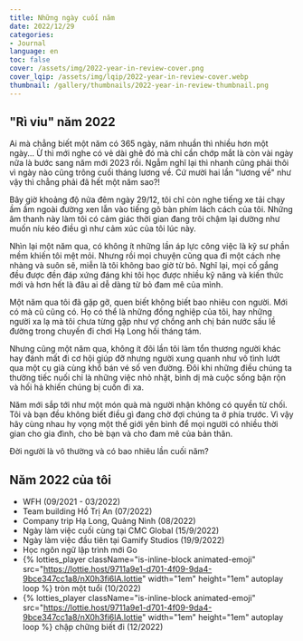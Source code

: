 ```yaml
---
title: Những ngày cuối năm
date: 2022/12/29
categories:
- Journal
language: en
toc: false
cover: /assets/img/2022-year-in-review-cover.png
cover_lqip: /assets/img/lqip/2022-year-in-review-cover.webp
thumbnail: /gallery/thumbnails/2022-year-in-review-thumbnail.png
---
```


## "Rì viu" năm 2022
Ai mà chẳng biết một năm có 365 ngày, năm nhuần thì nhiều hơn một ngày...
Ừ thì mới nghe có vẻ dài ghê đó mà chỉ cần chớp mắt là còn vài ngày nữa là bước sang năm mới 2023 rồi. Ngẫm nghĩ lại thì nhanh cũng phải thôi vì ngày nào cũng trông cuối tháng lương về. Cứ mười hai lần  "lương về" như vậy thì chẳng phải đã hết một năm sao?!  

Bây giờ khoảng độ nửa đêm ngày 29/12, tôi chỉ còn nghe tiếng xe tải chạy ầm ầm ngoài đường xen lẫn vào tiếng gõ bàn phím lách cách của tôi. Những âm thanh này làm tôi có cảm giác thời gian đang trôi chậm lại dường như muốn níu kéo điều gì như cảm xúc của tôi lúc này. 
<!-- more -->

Nhìn lại một năm qua, có không ít những lần áp lực công việc là kỹ sư phần mềm khiến tôi mệt mỏi. Nhưng rồi mọi chuyện cũng qua đi một cách nhẹ nhàng và suôn sẽ, miễn là tôi không bao giờ từ bỏ. Nghĩ lại, mọi cố gắng đều được đền đáp xứng đáng khi tôi học được nhiều kỹ năng và kiến thức mới và hơn hết là đâu ai dễ dàng từ bỏ đam mê của mình. 

Một năm qua tôi đã gặp gỡ, quen biết không biết bao nhiêu con người. Mới có mà cũ cũng có. Họ có thể là những đồng nghiệp của tôi, hay những người xa lạ mà tôi chưa từng gặp như vợ chồng anh chị bán nước sấu lề đường trong chuyến đi chơi Hạ Long hồi tháng tám. 

Nhưng cũng một năm qua, không ít đôi lần tôi làm tổn thương người khác hay đánh mất đi cơ hội giúp đỡ nhưng người xung quanh như vô tình lướt qua một cụ già cùng khổ bán vé số ven đường. Đôi khi những điều chúng ta thường tiếc nuối chỉ là những việc nhỏ nhặt, bình dị mà cuộc sống bận rộn và hối hả khiến chúng bị cuốn đi xa.

Năm mới sắp tới như một món quà mà người nhận không có quyền từ chối. Tôi và bạn đều không biết điều gì đang chờ đợi chúng ta ở phía trước. Vì vậy hãy cùng nhau hy vọng một thế giới yên bình để mọi người có nhiều thời gian cho gia đình, cho bè bạn và cho đam mê của bản thân.

Đời người là vô thường và có bao nhiêu lần cuối năm?

## Năm 2022 của tôi
- WFH (09/2021 - 03/2022)
- Team building Hồ Trị An (07/2022)
- Company trip Hạ Long, Quảng Ninh (08/2022)
- Ngày làm việc cuối cùng tại CMC Global (15/9/2022)
- Ngày làm việc đầu tiên tại Gamify Studios (19/9/2022)
- Học ngôn ngữ lập trình mới Go
- {% lotties_player className="is-inline-block animated-emoji" src="https://lottie.host/9711a9e1-d701-4f09-9da4-9bce347cc1a8/nX0h3fi6lA.lottie" width="1em" height="1em" autoplay loop %} tròn một tuổi (10/2022)
- {% lotties_player className="is-inline-block animated-emoji" src="https://lottie.host/9711a9e1-d701-4f09-9da4-9bce347cc1a8/nX0h3fi6lA.lottie" width="1em" height="1em" autoplay loop %} chập chững biết đi (12/2022) 
